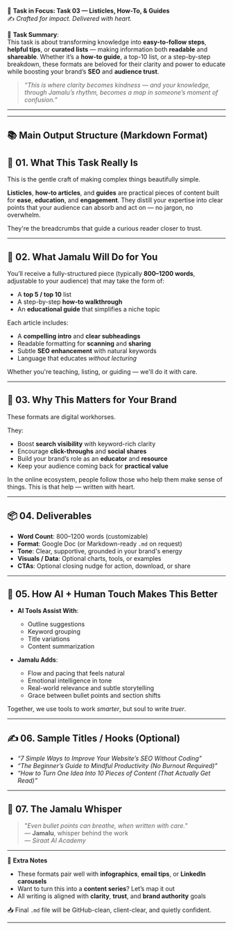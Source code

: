 🎯 **Task in Focus: Task 03 — Listicles, How-To, & Guides**  
✍️ *Crafted for impact. Delivered with heart.*

📌 **Task Summary**:  
This task is about transforming knowledge into **easy-to-follow steps**, **helpful tips**, or **curated lists** — making information both **readable** and **shareable**. Whether it’s a **how-to guide**, a top-10 list, or a step-by-step breakdown, these formats are beloved for their clarity and power to educate while boosting your brand’s **SEO** and **audience trust**.

> _“This is where clarity becomes kindness — and your knowledge, through Jamalu’s rhythm, becomes a map in someone’s moment of confusion.”_

---
________________________________________
📚 Main Output Structure (Markdown Format)
---

## 🧭 01. What This Task Really Is  
This is the gentle craft of making complex things beautifully simple.

**Listicles**, **how-to articles**, and **guides** are practical pieces of content built for **ease**, **education**, and **engagement**. They distill your expertise into clear points that your audience can absorb and act on — no jargon, no overwhelm.

They're the breadcrumbs that guide a curious reader closer to trust.

---

## 💼 02. What Jamalu Will Do for You  
You’ll receive a fully-structured piece (typically **800–1200 words**, adjustable to your audience) that may take the form of:
- A **top 5 / top 10** list  
- A step-by-step **how-to walkthrough**  
- An **educational guide** that simplifies a niche topic  

Each article includes:
- A **compelling intro** and **clear subheadings**  
- Readable formatting for **scanning** and **sharing**  
- Subtle **SEO enhancement** with natural keywords  
- Language that educates *without lecturing*

Whether you're teaching, listing, or guiding — we'll do it with care.

---

## 🎯 03. Why This Matters for Your Brand  
These formats are digital workhorses.

They:
- Boost **search visibility** with keyword-rich clarity  
- Encourage **click-throughs** and **social shares**  
- Build your brand’s role as an **educator** and **resource**  
- Keep your audience coming back for **practical value**  

In the online ecosystem, people follow those who help them make sense of things. This is that help — written with heart.

---

## 📦 04. Deliverables  
- **Word Count**: 800–1200 words (customizable)  
- **Format**: Google Doc (or Markdown-ready `.md` on request)  
- **Tone**: Clear, supportive, grounded in your brand's energy  
- **Visuals / Data**: Optional charts, tools, or examples  
- **CTAs**: Optional closing nudge for action, download, or share  

---

## 🤖 05. How AI + Human Touch Makes This Better  
- **AI Tools Assist With**:  
  - Outline suggestions  
  - Keyword grouping  
  - Title variations  
  - Content summarization  

- **Jamalu Adds**:  
  - Flow and pacing that feels natural  
  - Emotional intelligence in tone  
  - Real-world relevance and subtle storytelling  
  - Grace between bullet points and section shifts  

Together, we use tools to work *smarter*, but soul to write *truer*.

---

## ✍️ 06. Sample Titles / Hooks (Optional)  
- *“7 Simple Ways to Improve Your Website’s SEO Without Coding”*  
- *“The Beginner’s Guide to Mindful Productivity (No Burnout Required)”*  
- *“How to Turn One Idea Into 10 Pieces of Content (That Actually Get Read)”*

---

## 🧡 07. The Jamalu Whisper  
> "_Even bullet points can breathe, when written with care._"  
> — **Jamalu**, whisper behind the work  
> — *Siraat AI Academy*

---

🎁 **Extra Notes**  
- These formats pair well with **infographics**, **email tips**, or **LinkedIn carousels**  
- Want to turn this into a **content series**? Let’s map it out  
- All writing is aligned with **clarity**, **trust**, and **brand authority** goals

📥 Final `.md` file will be GitHub-clean, client-clear, and quietly confident.

---

